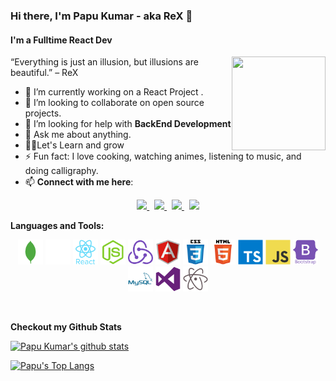 

### Hi there, I'm Papu Kumar - aka ReX 👋  
#### I'm a Fulltime React Dev
<img align ="right" src = "https://i.imgur.com/w4pKOQi.jpg" width="150" height="150"> 
“Everything is just an illusion, but illusions are beautiful.” – ReX 
<br />

 - 🔭 I’m currently working on a React Project .
 - 👯 I’m looking to collaborate on open source projects.
 - 🤔 I’m looking for help with **BackEnd Development**
 - 💬 Ask me about anything.
 - 👨‍💻Let's Learn and grow<br />
 - ⚡ Fun fact: I love cooking, watching animes, listening to music, and doing calligraphy.<br/>
 - 📫 **Connect with me here**:<br />
 <p align="center">
  <a href="https://p-folio.netlify.app" target="_blank" rel="noreferrer noopener">
    <img src="https://img.shields.io/badge/Portfolio-30302f?style=flat&logo=Internet Explorer">
  </a>&nbsp;
  <a href="https://www.linkedin.com/in/papuruth/" target="_blank" rel="noreferrer noopener">
    <img src="https://img.shields.io/badge/Linkedin-30302f?style=flat&logo=linkedin">
  </a> &nbsp; 
 <a href="mailto:papu.kumar@birdeye.com" target="_blank" rel="noreferrer noopener">
    <img src="https://img.shields.io/badge/Gmail-30302f?style=flat&logo=gmail">
  </a>&nbsp;
  <a href="https://instagram.com/papuruth" target="_blank" rel="noreferrer noopener">
    <img src="https://img.shields.io/badge/Instagram-30302f?style=flat&logo=instagram">
  </a>
</p>

**Languages and Tools:**
<p align="center">
 <img src=https://raw.githubusercontent.com/devicons/devicon/master/icons/mongodb/mongodb-plain.svg alt=mongodb width="40" height="40" title="MongoDB"/>
 <img src=https://github.com/papuruth/papuruth/blob/master/expres.svg alt=express width="40" height="40" title="Express" />
 <img src=https://raw.githubusercontent.com/devicons/devicon/master/icons/react/react-original-wordmark.svg alt=react width="40" height="40" title="ReactJS"/>
 <img src=https://raw.githubusercontent.com/devicons/devicon/master/icons/nodejs/nodejs-original.svg alt=nodejs width="40" height="40" title="NodeJS"/>
 <img src=https://raw.githubusercontent.com/devicons/devicon/master/icons/redux/redux-original.svg alt=redux width="40" height="40" title="Redux"/>
 <img src=https://raw.githubusercontent.com/devicons/devicon/master/icons/angularjs/angularjs-original.svg alt=angular width="40" height="40" title="Angular"/>
 <img src=https://raw.githubusercontent.com/devicons/devicon/master/icons/css3/css3-original-wordmark.svg alt=css3 width="40" height="40" title="CSS3"/>
 <img src=https://raw.githubusercontent.com/devicons/devicon/master/icons/html5/html5-original-wordmark.svg alt=html5 width="40" height="40" title="HTML5"/>
 <img src=https://raw.githubusercontent.com/devicons/devicon/master/icons/typescript/typescript-original.svg alt=typescript width="40" height="40" title="Typescript"/>
 <img src=https://raw.githubusercontent.com/devicons/devicon/master/icons/javascript/javascript-original.svg alt=javascript width="40" height="40" title="Javascript"/>
 <img src=https://raw.githubusercontent.com/devicons/devicon/master/icons/bootstrap/bootstrap-plain-wordmark.svg alt=Bootstrap width="40" height="40" title="Bootstrap"/>
 <img src=https://raw.githubusercontent.com/devicons/devicon/master/icons/mysql/mysql-plain-wordmark.svg alt=mysql width="40" height="40" title="MySQL"/> 
 <img src=https://raw.githubusercontent.com/devicons/devicon/master/icons/visualstudio/visualstudio-plain.svg alt=vs-code width="40" height="40" title="VS Code"/>
 <img src=https://raw.githubusercontent.com/devicons/devicon/master/icons/atom/atom-original.svg alt=atom width="40" height="40" title="Atom"/>
</p>
<br/>

**Checkout my Github Stats**

[![Papu Kumar's github stats](https://github-readme-stats.vercel.app/api?username=papukumar&count_private=true&show_icons=true&icon_color=74b510&theme=radical)](https://github.com/papukumar/github-readme-stats)

[![Papu's Top Langs](https://github-readme-stats.vercel.app/api/top-langs/?username=papukumar&theme=dark)](https://github.com/papukumar/github-readme-stats)
